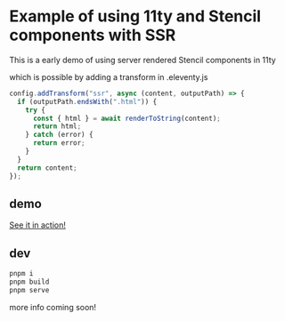 # Example of using 11ty and Stencil components with SSR

This is a early demo of using server rendered Stencil components in 11ty

which is possible by adding a transform in .eleventy.js

```javascript
config.addTransform("ssr", async (content, outputPath) => {
  if (outputPath.endsWith(".html")) {
    try {
      const { html } = await renderToString(content);
      return html;
    } catch (error) {
      return error;
    }
  }
  return content;
});
```

## demo

[See it in action!](https://jagreehal.github.io/11ty-stenciljs-ssr-example/)

## dev

```bash
pnpm i
pnpm build
pnpm serve
```

more info coming soon!
